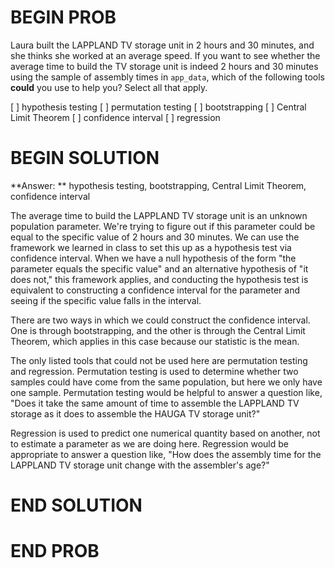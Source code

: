 # BEGIN PROB

Laura built the LAPPLAND TV storage unit in 2 hours and 30 minutes, and she thinks she worked at an average speed. If you want to see whether the average time to build the TV storage unit is indeed 2 hours and 30 minutes using the sample of assembly times in `app_data`, which of the following tools **could** you use to help you? Select all that apply.

[ ] hypothesis testing
[ ] permutation testing
[ ] bootstrapping
[ ] Central Limit Theorem
[ ] confidence interval
[ ] regression

# BEGIN SOLUTION

**Answer: ** hypothesis testing, bootstrapping, Central Limit Theorem, confidence interval

The average time to build the LAPPLAND TV storage unit is an unknown population parameter. We're trying to figure out if this parameter could be equal to the specific value of 2 hours and 30 minutes. We can use the framework we learned in class to set this up as a hypothesis test via confidence interval. When we have a null hypothesis of the form "the parameter equals the specific value" and an alternative hypothesis of "it does not," this framework applies, and conducting the hypothesis test is equivalent to constructing a confidence interval for the parameter and seeing if the specific value falls in the interval. 

There are two ways in which we could construct the confidence interval. One is through bootstrapping, and the other is through the Central Limit Theorem, which applies in this case because our statistic is the mean. 

The only listed tools that could not be used here are permutation testing and regression. Permutation testing is used to determine whether two samples could have come from the same population, but here we only have one sample. Permutation testing would be helpful to answer a question like, "Does it take the same amount of time to assemble the LAPPLAND TV storage as it does to assemble the HAUGA TV storage unit?"

Regression is used to predict one numerical quantity based on another, not to estimate a parameter as we are doing here. Regression would be appropriate to answer a question like, "How does the assembly time for the LAPPLAND TV storage unit change with the assembler's age?"

# END SOLUTION

# END PROB
